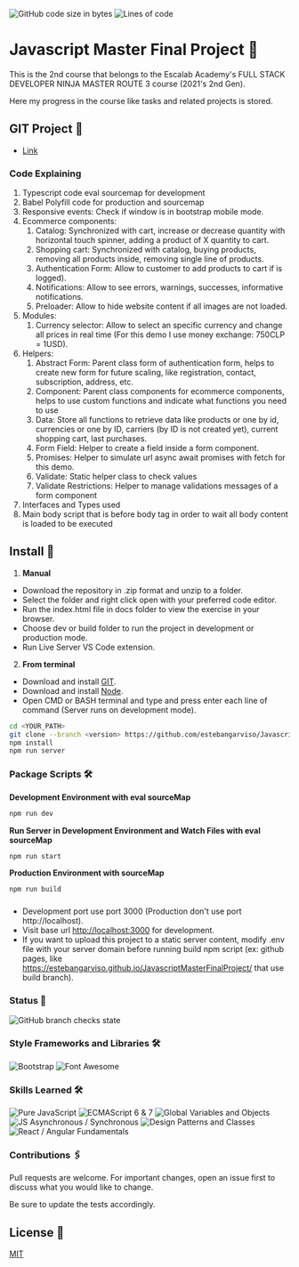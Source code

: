 ![GitHub code size in bytes](https://img.shields.io/github/languages/code-size/estebangarviso/JavascriptMasterFinalProject)
![Lines of code](https://img.shields.io/tokei/lines/github/estebangarviso/JavascriptMasterFinalProject)

# Javascript Master Final Project 🚀

This is the 2nd course that belongs to the Escalab Academy's FULL STACK DEVELOPER NINJA MASTER ROUTE 3 course (2021's 2nd Gen).

Here my progress in the course like tasks and related projects is stored.

## GIT Project 🔧

- [Link](https://github.com/users/estebangarviso/projects/2)

### Code Explaining

1. Typescript code eval sourcemap for development
2. Babel Polyfill code for production and sourcemap
3. Responsive events: Check if window is in bootstrap mobile mode.
4. Ecommerce components:
   1. Catalog: Synchronized with cart, increase or decrease quantity with horizontal touch spinner, adding a product of X quantity to cart.
   2. Shopping cart: Synchronized with catalog, buying products, removing all products inside, removing single line of products.
   3. Authentication Form: Allow to customer to add products to cart if is logged).
   4. Notifications: Allow to see errors, warnings, successes, informative notifications.
   5. Preloader: Allow to hide website content if all images are not loaded.
5. Modules:
   1. Currency selector: Allow to select an specific currency and change all prices in real time (For this demo I use money exchange: 750CLP = 1USD).
6. Helpers:
   1. Abstract Form: Parent class form of authentication form, helps to create new form for future scaling, like registration, contact, subscription, address, etc.
   2. Component: Parent class components for ecommerce components, helps to use custom functions and indicate what functions you need to use
   3. Data: Store all functions to retrieve data like products or one by id, currencies or one by ID, carriers (by ID is not created yet), current shopping cart, last purchases.
   4. Form Field: Helper to create a field inside a form component.
   5. Promises: Helper to simulate url async await promises with fetch for this demo.
   6. Validate: Static helper class to check values
   7. Validate Restrictions: Helper to manage validations messages of a form component
7. Interfaces and Types used
8. Main body script that is before body tag in order to wait all body content is loaded to be executed

## Install 🔧

1. **Manual**

- Download the repository in .zip format and unzip to a folder.
- Select the folder and right click open with your preferred code editor.
- Run the index.html file in docs folder to view the exercise in your browser.
- Choose dev or build folder to run the project in development or production mode.
- Run Live Server VS Code extension.

2. **From terminal**

- Download and install [GIT](https://git-scm.com/downloads).
- Download and install [Node](https://nodejs.dev/download).
- Open CMD or BASH terminal and type and press enter each line of command (Server runs on development mode).

```sh
cd <YOUR_PATH>
git clone --branch <version> https://github.com/estebangarviso/JavascriptMasterFinalProject
npm install
npm run server
```

### Package Scripts 🛠️

**Development Environment with eval sourceMap**

```sh
npm run dev
```

**Run Server in Development Environment and Watch Files with eval sourceMap**

```sh
npm run start
```

**Production Environment with sourceMap**

```sh
npm run build
```

###

- Development port use port 3000 (Production don't use port http://localhost).
- Visit base url [http://localhost:3000](http://localhost:3000) for development.
- If you want to upload this project to a static server content, modify .env file with your server domain before running build npm script (ex: github pages, like https://estebangarviso.github.io/JavascriptMasterFinalProject/ that use build branch).

### Status 📖

![GitHub branch checks state](https://img.shields.io/github/checks-status/estebangarviso/JavascriptMasterFinalProject/main?style=solid)

### Style Frameworks and Libraries 🛠️

![Bootstrap](https://img.shields.io/badge/Bootstrap-v5.1.0-7952B3?style=solid&logoColor=ffffff&labelColor=7952B3&logo=bootstrap)
![Font Awesome](https://img.shields.io/badge/FontAwesome-v5.15-339AF0?style=solid&labelColor=339AF0&logoColor=ffffff&logo=FontAwesome)

### Skills Learned 🛠️

![Pure JavaScript](https://img.shields.io/badge/Pure%20Javascript--F7DF1E?style=solid&labelColor=F7DF1E&logoColor=000000&logo=JavaScript)
![ECMAScript 6 & 7](https://img.shields.io/badge/ECMAScript-6%20%26%207-F7DF1E?style=solid&labelColor=F7DF1E&logoColor=000000&logo=JavaScript)
![Global Variables and Objects](https://img.shields.io/badge/Global%20Variables%20and%20Objects--F7DF1E?style=solid&labelColor=F7DF1E&logoColor=000000&logo=JavaScript)
![JS Asynchronous / Synchronous](https://img.shields.io/badge/JS%20Asynchronous%20%2F%20Synchronous--F7DF1E?style=solid&labelColor=F7DF1E&logoColor=000000&logo=JavaScript)
![Design Patterns and Classes](https://img.shields.io/badge/Design%20Patterns%20and%20Classes--F7DF1E?style=solid&labelColor=F7DF1E&logoColor=000000&logo=JavaScript)
![React / Angular Fundamentals](https://img.shields.io/badge/React%20%2F%20Angular%20Fundamentals--F7DF1E?style=solid&labelColor=F7DF1E&logoColor=000000&logo=JavaScript)

### Contributions 🖇️

Pull requests are welcome. For important changes, open an issue first to discuss what you would like to change.

Be sure to update the tests accordingly.

## License 📄

[MIT](https://choosealicense.com/licenses/mit/)
